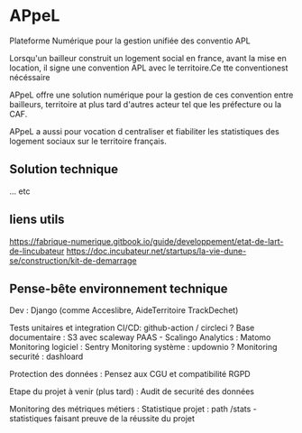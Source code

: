 # APpeL

Plateforme Numérique pour la gestion unifiée des conventio APL

Lorsqu'un bailleur construit un logement social en france, avant la mise en location, il signe une convention APL avec le territoire.Ce tte conventionest nécéssaire 

APpeL offre une solution numérique pour la gestion de ces convention entre bailleurs, territoire at plus tard d'autres acteur tel que les préfecture ou la CAF.

APpeL a aussi pour vocation d centraliser et fiabiliter les statistiques des logement sociaux sur le territoire français.

## Solution technique

... etc

## liens utils

https://fabrique-numerique.gitbook.io/guide/developpement/etat-de-lart-de-lincubateur
https://doc.incubateur.net/startups/la-vie-dune-se/construction/kit-de-demarrage


## Pense-bête environnement technique

Dev : Django (comme Acceslibre, AideTerritoire TrackDechet)

Tests unitaires et integration
CI/CD: github-action / circleci ?
Base documentaire : S3 avec scaleway
PAAS - Scalingo
Analytics : Matomo
Monitoring logiciel : Sentry
Monitoring système : updownio ?
Monitoring securité : dashloard

Protection des données :
Pensez aux CGU et compatibilité RGPD

Etape du projet à venir (plus tard) : Audit de securité des données

Monitoring des métriques métiers : 
Statistique projet : path /stats - statistiques faisant preuve de la réussite du projet


